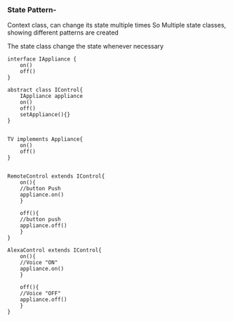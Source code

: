 ### State Pattern-
Context class, can change its state multiple times
So Multiple state classes, showing different patterns are created 

The state class change the state whenever necessary

```
interface IAppliance {
	on()
	off()
}

abstract class IControl{
	IAppliance appliance
	on()
	off()
	setAppliance(){}
}


TV implements Appliance{
	on()
	off()
}


RemoteControl extends IControl{
	on(){
	//button Push
	appliance.on()
	}
	
	off(){
	//button push
	appliance.off()
	}	
}

AlexaControl extends IControl{
	on(){
	//Voice "ON"
	appliance.on()
	}
	
	off(){
	//Voice "OFF"
	appliance.off()
	}	
}
```
